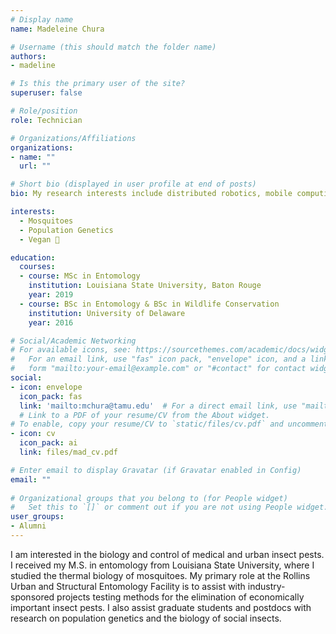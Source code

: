 ```yaml
---
# Display name
name: Madeleine Chura

# Username (this should match the folder name)
authors:
- madeline

# Is this the primary user of the site?
superuser: false

# Role/position
role: Technician

# Organizations/Affiliations
organizations:
- name: ""
  url: ""

# Short bio (displayed in user profile at end of posts)
bio: My research interests include distributed robotics, mobile computing and programmable matter.

interests:
  - Mosquitoes
  - Population Genetics
  - Vegan 🌱 

education:
  courses:
  - course: MSc in Entomology
    institution: Louisiana State University, Baton Rouge
    year: 2019
  - course: BSc in Entomology & BSc in Wildlife Conservation
    institution: University of Delaware
    year: 2016

# Social/Academic Networking
# For available icons, see: https://sourcethemes.com/academic/docs/widgets/#icons
#   For an email link, use "fas" icon pack, "envelope" icon, and a link in the
#   form "mailto:your-email@example.com" or "#contact" for contact widget.
social:
- icon: envelope
  icon_pack: fas
  link: 'mailto:mchura@tamu.edu'  # For a direct email link, use "mailto:test@example.org".
  # Link to a PDF of your resume/CV from the About widget.
# To enable, copy your resume/CV to `static/files/cv.pdf` and uncomment the lines below.  
- icon: cv
  icon_pack: ai
  link: files/mad_cv.pdf

# Enter email to display Gravatar (if Gravatar enabled in Config)
email: ""
  
# Organizational groups that you belong to (for People widget)
#   Set this to `[]` or comment out if you are not using People widget.  
user_groups:
- Alumni
---
```

I am interested in the biology and control of medical and urban insect pests. I received my M.S. in entomology from Louisiana State University, where I studied the thermal biology of mosquitoes. My primary role at the Rollins Urban and Structural Entomology Facility is to assist with industry-sponsored projects testing methods for the elimination of economically important insect pests. I also assist graduate students and postdocs with research on population genetics and the biology of social insects. 
